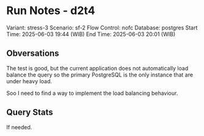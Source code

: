 # Run Notes - d2t4

Variant: stress-3
Scenario: sf-2
Flow Control: nofc
Database: postgres
Start Time: 2025-06-03 19:44 (WIB)
End Time: 2025-06-03 20:01 (WIB)

## Obversations

The test is good, but the current application does not automatically load balance the query so the primary PostgreSQL
is the only instance that are under heavy load.

Soo I need to find a way to implement the load balancing behaviour.

## Query Stats

If needed.
